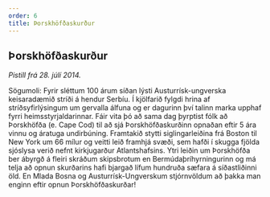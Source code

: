 ```yaml
---
order: 6
title: Þorskhöfðaskurður
---
```


## Þorskhöfðaskurður

*Pistill frá 28. júlí 2014.*

Sögumoli: Fyrir sléttum 100 árum síðan lýsti Austurrísk-ungverska keisaradæmið stríði á hendur Serbíu. Í kjölfarið fylgdi hrina af stríðsyfirlýsingum um gervalla álfuna og er dagurinn því talinn marka upphaf fyrri heimsstyrjaldarinnar. Fáir vita þó að sama dag þyrptist fólk að Þorskhöfða (e. Cape Cod) til að sjá Þorskhöfðaskurðinn opnaðan eftir 5 ára vinnu og áratuga undirbúning. Framtakið stytti siglingarleiðina frá Boston til New York um 66 mílur og veitti leið framhjá svæði, sem hafði í skugga fjölda sjóslysa verið nefnt kirkjugarður Atlantshafsins. Ytri leiðin um Þorskhöfða ber ábyrgð á fleiri skráðum skipsbrotum en Bermúdaþríhyrningurinn og má telja að opnun skurðarins hafi bjargað lífum hundruða sæfara á síðastliðinni öld. En Mlada Bosna og Austurrísk-Ungverskum stjórnvöldum að þakka man enginn eftir opnun Þorskhöfðaskurðar!
